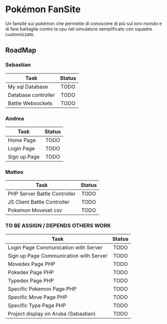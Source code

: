 # Pokémon FanSite
Un fansite sui pokémon che permette di conoscere di più sul loro mondo e di fare battaglie contro la cpu nel simulatore semplificato con squadre customizzate.


## RoadMap 
<!-- Statuses: TODO, DONE -->
### Sebastian
| Task                                                      | Status      |
|-----------------------------------------------------------|:-----------:|
| My sql Database                                           | TODO        |
| Database controller                                       | TODO        |
| Battle Websockets                                         | TODO        |


### Andrea
| Task                                                      |    Status   |
|-----------------------------------------------------------|:-----------:|
| Home Page                                                 | TODO        |
| Login Page                                                | TODO        |
| Sign up Page                                              | TODO        |


### Matteo
| Task                                                      | Status      |
|-----------------------------------------------------------|:-----------:|
| PHP Server Battle Controller                              | TODO        |
| JS Client Battle Controller                               | TODO        |
| Pokemon Moveset  csv                                      | TODO        |


### TO BE ASSIGN / DEPENDS OTHERS WORK
| Task                                                      | Status      |
|-----------------------------------------------------------|:-----------:|
| Login Page Communication with Server                      | TODO        |
| Sign up Page Communication with Server                    | TODO        |
| Movedex Page PHP                                          | TODO        |
| Pokedex Page PHP                                          | TODO        |
| Typedex Page PHP                                          | TODO        |
| Specific Pokemon Page PHP                                 | TODO        |
| Specific Move Page PHP                            	    | TODO        |
| Specific Type Page PHP                            	    | TODO        |
| Project display on Aruba (Sebastian)                      | TODO        |
